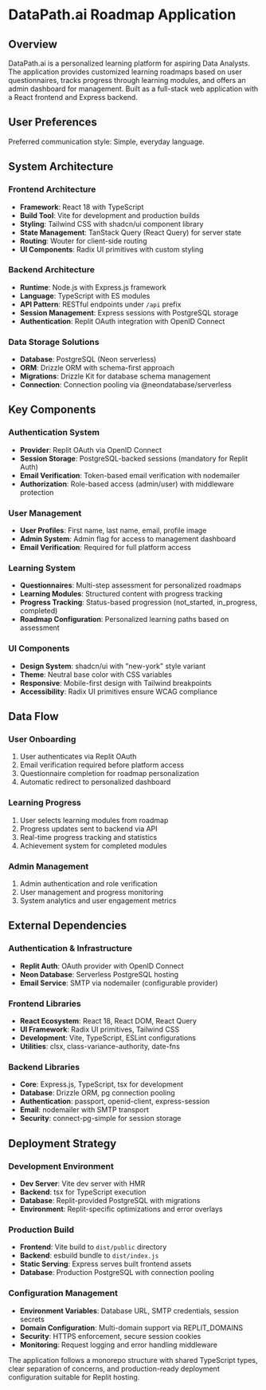 # DataPath.ai Roadmap Application

## Overview

DataPath.ai is a personalized learning platform for aspiring Data Analysts. The application provides customized learning roadmaps based on user questionnaires, tracks progress through learning modules, and offers an admin dashboard for management. Built as a full-stack web application with a React frontend and Express backend.

## User Preferences

Preferred communication style: Simple, everyday language.

## System Architecture

### Frontend Architecture
- **Framework**: React 18 with TypeScript
- **Build Tool**: Vite for development and production builds
- **Styling**: Tailwind CSS with shadcn/ui component library
- **State Management**: TanStack Query (React Query) for server state
- **Routing**: Wouter for client-side routing
- **UI Components**: Radix UI primitives with custom styling

### Backend Architecture
- **Runtime**: Node.js with Express.js framework
- **Language**: TypeScript with ES modules
- **API Pattern**: RESTful endpoints under `/api` prefix
- **Session Management**: Express sessions with PostgreSQL storage
- **Authentication**: Replit OAuth integration with OpenID Connect

### Data Storage Solutions
- **Database**: PostgreSQL (Neon serverless)
- **ORM**: Drizzle ORM with schema-first approach
- **Migrations**: Drizzle Kit for database schema management
- **Connection**: Connection pooling via @neondatabase/serverless

## Key Components

### Authentication System
- **Provider**: Replit OAuth via OpenID Connect
- **Session Storage**: PostgreSQL-backed sessions (mandatory for Replit Auth)
- **Email Verification**: Token-based email verification with nodemailer
- **Authorization**: Role-based access (admin/user) with middleware protection

### User Management
- **User Profiles**: First name, last name, email, profile image
- **Admin System**: Admin flag for access to management dashboard
- **Email Verification**: Required for full platform access

### Learning System
- **Questionnaires**: Multi-step assessment for personalized roadmaps
- **Learning Modules**: Structured content with progress tracking
- **Progress Tracking**: Status-based progression (not_started, in_progress, completed)
- **Roadmap Configuration**: Personalized learning paths based on assessment

### UI Components
- **Design System**: shadcn/ui with "new-york" style variant
- **Theme**: Neutral base color with CSS variables
- **Responsive**: Mobile-first design with Tailwind breakpoints
- **Accessibility**: Radix UI primitives ensure WCAG compliance

## Data Flow

### User Onboarding
1. User authenticates via Replit OAuth
2. Email verification required before platform access
3. Questionnaire completion for roadmap personalization
4. Automatic redirect to personalized dashboard

### Learning Progress
1. User selects learning modules from roadmap
2. Progress updates sent to backend via API
3. Real-time progress tracking and statistics
4. Achievement system for completed modules

### Admin Management
1. Admin authentication and role verification
2. User management and progress monitoring
3. System analytics and user engagement metrics

## External Dependencies

### Authentication & Infrastructure
- **Replit Auth**: OAuth provider with OpenID Connect
- **Neon Database**: Serverless PostgreSQL hosting
- **Email Service**: SMTP via nodemailer (configurable provider)

### Frontend Libraries
- **React Ecosystem**: React 18, React DOM, React Query
- **UI Framework**: Radix UI primitives, Tailwind CSS
- **Development**: Vite, TypeScript, ESLint configurations
- **Utilities**: clsx, class-variance-authority, date-fns

### Backend Libraries
- **Core**: Express.js, TypeScript, tsx for development
- **Database**: Drizzle ORM, pg connection pooling
- **Authentication**: passport, openid-client, express-session
- **Email**: nodemailer with SMTP transport
- **Security**: connect-pg-simple for session storage

## Deployment Strategy

### Development Environment
- **Dev Server**: Vite dev server with HMR
- **Backend**: tsx for TypeScript execution
- **Database**: Replit-provided PostgreSQL with migrations
- **Environment**: Replit-specific optimizations and error overlays

### Production Build
- **Frontend**: Vite build to `dist/public` directory
- **Backend**: esbuild bundle to `dist/index.js`
- **Static Serving**: Express serves built frontend assets
- **Database**: Production PostgreSQL with connection pooling

### Configuration Management
- **Environment Variables**: Database URL, SMTP credentials, session secrets
- **Domain Configuration**: Multi-domain support via REPLIT_DOMAINS
- **Security**: HTTPS enforcement, secure session cookies
- **Monitoring**: Request logging and error handling middleware

The application follows a monorepo structure with shared TypeScript types, clear separation of concerns, and production-ready deployment configuration suitable for Replit hosting.